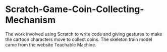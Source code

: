 # Scratch-Game-Coin-Collecting-Mechanism
The work involved using Scratch to write code and giving gestures to make the cartoon characters move to collect coins. The skeleton train model came from the website Teachable Machine.
